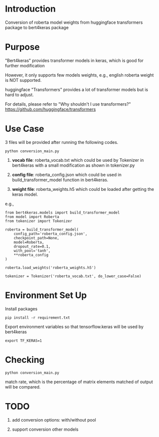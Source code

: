 # Introduction

Conversion of roberta model weights from huggingface transformers package to bert4keras package

# Purpose

"Bert4keras" provides transformer models in keras, which is good for further modification

However, it only supports few models weights, e.g., english roberta weight is NOT supported.

huggingface "Transformers" provides a lot of transformer models but is hard to adjust.

For details, please refer to "Why shouldn't I use transformers?" https://github.com/huggingface/transformers

# Use Case

3 files will be provided after running the following codes.

    python conversion_main.py

1. **vocab file**: roberta_vocab.txt which could be used by Tokenizer in bert4keras with a small modification as shown in tokenizer.py

2. **config file**: roberta_config.json which could be used in build_transformer_model function in bert4keras.

3. **weight file**: roberta_weights.h5 which could be loaded after getting the keras model.


e.g.,

```
from bert4keras.models import build_transformer_model
from model import Roberta
from tokenizer import Tokenizer

roberta = build_transformer_model(
    config_path='roberta_config.json',
    checkpoint_path=None,
    model=Roberta,
    dropout_rate=0.1,
    with_pool='tanh',
    **roberta_config
)

roberta.load_weights('roberta_weights.h5')

tokenizer = Tokenizer('roberta_vocab.txt', do_lower_case=False)
```

# Environment Set Up

Install packages

    pip install -r requirement.txt

Export environment variables so that tensorflow.keras will be used by bert4keras

    export TF_KERAS=1

# Checking

    python conversion_main.py

match rate, which is the percentage of matrix elements matched of output will be compared. 
# TODO

1. add conversion options: with/without pool

2. support conversion other models